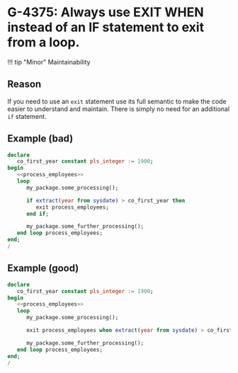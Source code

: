 # G-4375: Always use EXIT WHEN instead of an IF statement to exit from a loop. 

!!! tip "Minor"
    Maintainability

## Reason

If you need to use an `exit` statement use its full semantic to make the code easier to understand and maintain. There is simply no need for an additional `if` statement.

## Example (bad)

``` sql
declare
   co_first_year constant pls_integer := 1900;
begin
   <<process_employees>>
   loop
      my_package.some_processing();

      if extract(year from sysdate) > co_first_year then
         exit process_employees;
      end if;

      my_package.some_further_processing();
   end loop process_employees;
end;
/
```

## Example (good)

``` sql
declare
   co_first_year constant pls_integer := 1900;
begin
   <<process_employees>>
   loop
      my_package.some_processing();

      exit process_employees when extract(year from sysdate) > co_first_year;

      my_package.some_further_processing();
   end loop process_employees;
end;
/
```